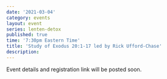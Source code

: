 ```yaml
---
date: '2021-03-04'
category: events
layout: event
series: lenten-detox
published: true
time: '7:30pm Eastern Time'
title: 'Study of Exodus 20:1-17 led by Rick Ufford-Chase'
description:
---
```


Event details and registration link will be posted soon.
